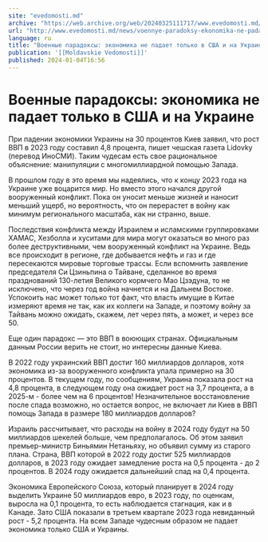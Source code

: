 ```yaml
---
site: "evedomosti.md"
archive: "https://web.archive.org/web/20240325111717/www.evedomosti.md/news/voennye-paradoksy-ekonomika-ne-padaet-tolko-v-ssha-i-na-ukra"
url: "http://www.evedomosti.md/news/voennye-paradoksy-ekonomika-ne-padaet-tolko-v-ssha-i-na-ukra"
language: ru
title: "Военные парадоксы: экономика не падает только в США и на Украине"
publication: '[[Moldavskie Vedomosti]]'
published: 2024-01-04T16:56
---
```


# Военные парадоксы: экономика не падает только в США и на Украине

При падении экономики Украины на 30 процентов Киев заявил, что рост ВВП в 2023 году составил 4,8 процента, пишет чешская газета Lidovky (перевод ИноСМИ). Таким чудесам есть свое рациональное объяснение: манипуляции с многомиллиардной помощью Запада.

В прошлом году в это время мы надеялись, что к концу 2023 года на Украине уже воцарится мир. Но вместо этого начался другой вооруженный конфликт. Пока он уносит меньше жизней и наносит меньший ущерб, но вероятность, что он перерастет в войну как минимум регионального масштаба, как ни странно, выше.

Последствия конфликта между Израилем и исламскими группировками ХАМАС, Хезболла и хуситами для мира могут оказаться во много раз более деструктивными, чем вооруженный конфликт на Украине. Ведь все происходит в регионе, где добывается нефть и газ и где пересекаются мировые торговые трассы. Если вспомнить заявление председателя Си Цзиньпина о Тайване, сделанное во время празднований 130-летия Великого кормчего Мао Цзэдуна, то не исключено, что через год война начнется и на Дальнем Востоке. Успокоить нас может только тот факт, что власть имущие в Китае измеряют время не так, как их коллеги на Западе, и поэтому войну за Тайвань можно ожидать, скажем, лет через пять, а может, и через все 50.

Еще один парадокс — это ВВП в воюющих странах. Официальным данным России верить не стоит, но интересны данные Киева.

В 2022 году украинский ВВП достиг 160 миллиардов долларов, хотя экономика из-за вооруженного конфликта упала примерно на 30 процентов. В текущем году, по сообщениям, Украина показала рост на 4,8 процента, в следующем году она ожидает рост на 3,7 процента, а в 2025-м - более чем на 6 процентов! Незначительное восстановление после спада возможно, но остается вопрос, не включает ли Киев в ВВП помощь Запада в размере 180 миллиардов долларов?

Израиль рассчитывает, что расходы на войну в 2024 году будут на 50 миллиардов шекелей больше, чем предполагалось. Об этом заявил премьер-министр Биньямин Нетаньяху, но объявил сумму из старого плана. Страна, ВВП которой в 2022 году достиг 525 миллиардов долларов, в 2023 году ожидает замедление роста на 0,5 процента - до 2 процентов. В 2024 году ожидается дальнейший спад на 0,4 процента.

Экономика Европейского Союза, который планирует в 2024 году выделить Украине 50 миллиардов евро, в 2023 году, по оценкам, выросла на 0,1 процента, то есть наблюдается стагнация, как и в Канаде. Зато США показали в третьем квартале 2023 года невиданный рост - 5,2 процента. На всем Западе чудесным образом не падает экономика только США и Украины.